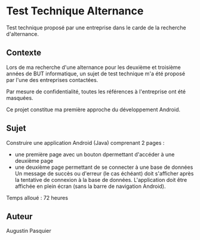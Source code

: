 # Test Technique Alternance
Test technique proposé par une entreprise dans le carde de la recherche d'alternance.

## Contexte
Lors de ma recherche d'une alternance pour les deuxième et troisième années de BUT informatique, un sujet de test technique m'a été proposé par l'une des entreprises contactées.

Par mesure de confidentialité, toutes les références à l'entreprise ont été masquées.

Ce projet constitue ma première approche du développement Android.

## Sujet
Construire une application Android (Java) comprenant 2 pages :
- une première page avec un bouton dpermettant d'accéder à une deuxième page
- une deuxième page permettant de se connecter à une base de données
Un message de succès ou d'erreur (le cas échéant) doit s'afficher après la tentative de connexion à la base de données.
L'application doit être affichée en plein écran (sans la barre de navigation Android).

Temps alloué : 72 heures

## Auteur

Augustin Pasquier